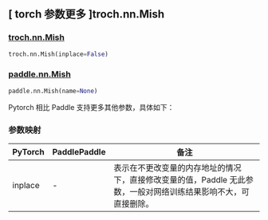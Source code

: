 ## [ torch 参数更多 ]troch.nn.Mish

### [troch.nn.Mish](https://pytorch.org/docs/1.13/generated/torch.nn.Mish.html?highlight=troch+nn+mish)

```python
troch.nn.Mish(inplace=False)
```

### [paddle.nn.Mish](https://www.paddlepaddle.org.cn/documentation/docs/zh/api/paddle/nn/Mish_cn.html)

```python
paddle.nn.Mish(name=None)
```

Pytorch 相比 Paddle 支持更多其他参数，具体如下：
### 参数映射
| PyTorch       | PaddlePaddle | 备注                                                   |
| ------------- | ------------ | ------------------------------------------------------ |
| inplace  | -        | 表示在不更改变量的内存地址的情况下，直接修改变量的值，Paddle 无此参数，一般对网络训练结果影响不大，可直接删除。 |
